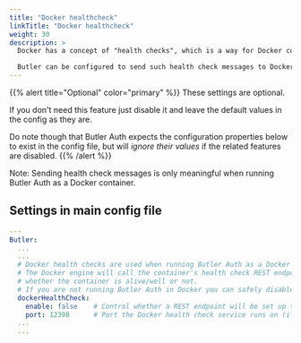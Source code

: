 ```yaml
---
title: "Docker healthcheck"
linkTitle: "Docker healthcheck"
weight: 30
description: >
  Docker has a concept of "health checks", which is a way for Docker containers to tell the Docker runtime engine that the container is alive and well.

  Butler can be configured to send such health check messages to Docker.
---
```


{{% alert title="Optional" color="primary" %}}
These settings are optional.

If you don't need this feature just disable it and leave the default values in the config as they are.

Do note though that Butler Auth expects the configuration properties below to exist in the config file, but will *ignore their values* if the related features are disabled.
{{% /alert %}}

Note: Sending health check messages is only meaningful when running Butler Auth as a Docker container.

## Settings in main config file

```yaml
---
Butler:
  ...
  ...
  # Docker health checks are used when running Butler Auth as a Docker container. 
  # The Docker engine will call the container's health check REST endpoint with a set interval to determine
  # whether the container is alive/well or not.
  # If you are not running Butler Auth in Docker you can safely disable this feature. 
  dockerHealthCheck:
    enable: false    # Control whether a REST endpoint will be set up to serve Docker health check messages
    port: 12398      # Port the Docker health check service runs on (if enabled)
  ...
  ...
```
